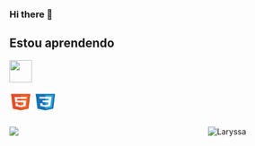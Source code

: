 ### Hi there 👋

## Estou aprendendo

<img src="https://cdn.jsdelivr.net/gh/devicons/devicon@v2.15.1/devicon.min.css" width="40" height="40"/>

<div style="display: inline_block"><br>
  <img align="center" alt="Rafa-HTML" height="30" width="40" src="https://raw.githubusercontent.com/devicons/devicon/master/icons/html5/html5-original.svg">
  <img align="center" alt="Rafa-CSS" height="30" width="40" src="https://raw.githubusercontent.com/devicons/devicon/master/icons/css3/css3-original.svg">
</div>

  ##  

<div style="displayinline> 
<a href = "mailto:contato@contatolaryssapatez@gmail.com"><img loading="lazy" src="https://img.shields.io/badge/Gmail-D14836?style=for-the-badge&logo=gmail&logoColor=white" target="_blank"></a>
<img align="right" alt="Laryssa" height="150" width="150" src="https://media.discordapp.net/attachments/1129211461479178343/1129216580648181780/hi.gif.gif?width=606&height=606">
</div>

